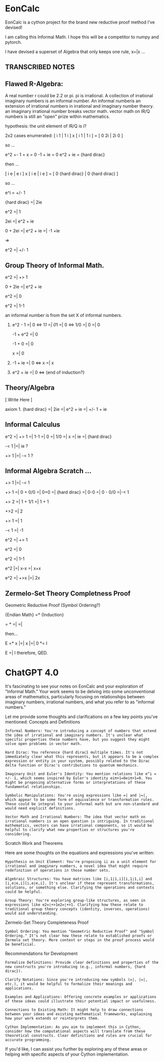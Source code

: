 # EonCalc

EonCalc is a cython project for the brand new reductive proof method I've devised!

I am calling this Informal Math. I hope this will be a competitor to numpy and pytorch.

I have devised a superset of Algebra that only keeps one rule, x=|x ...

## TRANSCRIBED NOTES
## Flawed R-Algebra:

A real number r could be 2.2 or pi. pi is irrational. A collection of irrational imaginary numbers is an informal number.
An informal numberis an extension of irrational numbers in irrational and imaginary number theory.
an imaginary irrational number breaks vector math.
vector math on IR/Q numbers is still an "open" prize within mathematics.

hypothesis:
the unit element of IR/Q is i?

2x2 cases enumerated:
[ i 1 | 1 i ] x [ i 1 | 1 i ] = [ 0 2i | 2i 0 ]

so ...

e^2 +- 1 = x = 0
-1 + ie = 0
e^2 + ie = {hard dirac}

then ...

[ i e | e i ] x [ i e | i e ] = [ 0 {hard dirac} | 0 {hard dirac} ]

so ...

e^i = +/- 1

{hard dirac} =| 2ie

e^2 =| 1

2ei =| e^2 + ie

0 + 2ei =| e^2 + ie =| -1 +ie

=>

e^2 =| +/- 1

## Group Theory of Informal Math.

e^2 =| +> 1

0 + 2ie =| e^2 + ie

e^2 =| 0

e^2 =| 1-1

an informal number is from the set X of informal numbers.

1. e^2 - 1 =| 0 <=> 1*1 =| 0*1 =| 0 <=> 1/0 =| 0 =| 0
   
   -1 + e^2 =| 0
   
   -1 + 0 =| 0
   
   x =| 0

2. -1 + ie =| 0 <=> x =| x

3. e^2 + ie =| 0 <=> {end of induction?}

## Theory/Algebra

[ Write Here ]

axiom 1. {hard dirac} =| 2ie =| e^2 + ie =| +/- 1 + ie

## Informal Calculus

e^2 =| +> 1 =| 1-1 =| 0 =| 1/0 =| x =| ie =| {hard dirac}

-< 1 |=| ie ?

+> 1 |=| -< 1 ?

## Informal Algebra Scratch ...

+> 1 |=| -< 1

+> 1 =| 0 + 0/0 =| 0+0 =| {hard dirac} =| 0-0 =| 0 - 0/0 =|-< 1

+> 2 =| 1 + 1/1 =| 1 + 1

+>2 =| 2

+> 1 =| 1

-< 1 =| -1

e^2 =| +> 1

e^2 =| 0

e^2 =| 1-1

e^2 |=| x-x =| x+x

e^2 =| +>x |=| 2x

## Zermelo-Set Theory Completness Proof

Geometric Reductive Proof (Symbol Ordering?)

{Endian Math} =* {Induction}

= * =| =|

then...

E =* x |=| x |=| 0 *= I

E =| I therefore, QED.


# ChatGPT 4.0

It's fascinating to see your notes on EonCalc and your exploration of "Informal Math." Your work seems to be delving into some unconventional areas of mathematics, particularly focusing on relationships between imaginary numbers, irrational numbers, and what you refer to as "informal numbers."

Let me provide some thoughts and clarifications on a few key points you've mentioned:
Concepts and Definitions

    Informal Numbers: You're introducing a concept of numbers that extend the idea of irrational and imaginary numbers. It's unclear what specific properties these numbers have, but you suggest they might solve open problems in vector math.

    Hard Dirac: You reference {hard dirac} multiple times. It's not immediately clear what this represents, but it appears to be a complex expression or entity in your system, possibly related to the Dirac delta function or Dirac's contributions to quantum mechanics.

    Imaginary Unit and Euler's Identity: You mention relations like e^i = +/- 1, which seems inspired by Euler's identity eiπ+1=0eiπ+1=0. You might be proposing alternative forms or interpretations of these fundamental relationships.

    Symbolic Manipulations: You're using expressions like =| and |=|, which appear to be some form of equivalence or transformation rules. These could be integral to your informal math but are non-standard and would need explicit definitions.

    Vector Math and Irrational Numbers: The idea that vector math on irrational numbers is an open question is intriguing. In traditional mathematics, vectors can have irrational components, so it would be helpful to clarify what new properties or structures you're considering.

Scratch Work and Theorems

Here are some thoughts on the equations and expressions you've written:

    Hypothesis on Unit Element: You're proposing ii as a unit element for irrational and imaginary numbers, a novel idea that might require redefinition of operations in those number sets.

    Algebraic Structures: You have matrices like [i,1∣1,i][i,1∣1,i] and [i,e∣e,i][i,e∣e,i]. It's unclear if these represent transformations, solutions, or something else. Clarifying the operations and contexts could be helpful.

    Group Theory: You're exploring group-like structures, as seen in expressions like e2=∣+>1e2=∣+>1. Clarifying how these relate to traditional group theory concepts (identity, inverses, operations) would aid understanding.

Zermelo-Set Theory Completeness Proof

    Symbol Ordering: You mention "Geometric Reductive Proof" and "Symbol Ordering." It's not clear how these relate to established proofs or Zermelo set theory. More context or steps in the proof process would be beneficial.

Recommendations for Development

    Formalize Definitions: Provide clear definitions and properties of the new constructs you're introducing (e.g., informal numbers, {hard dirac}).

    Clarify Notations: Since you're introducing new symbols (=|, |=|, etc.), it would be helpful to formalize their meanings and applications.

    Examples and Applications: Offering concrete examples or applications of these ideas could illustrate their potential impact or usefulness.

    Connections to Existing Math: It might help to draw connections between your ideas and existing mathematical frameworks, explaining how your work extends or reinterprets them.

    Cython Implementation: As you aim to implement this in Cython, consider how the computational aspects will translate from these theoretical constructs. Clear definitions and rules are crucial for accurate programming.

If you'd like, I can assist you further by exploring any of these areas or helping with specific aspects of your Cython implementation.

